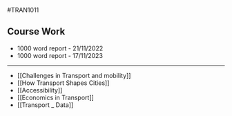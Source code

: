 #TRAN1011 
## Course Work
- 1000 word report - 21/11/2022
- 1000 word report - 17/11/2023
---
- [[Challenges in Transport and mobility]]
- [[How Transport Shapes Cities]]
- [[Accessibility]]
- [[Economics in Transport]]
- [[Transport _ Data]]